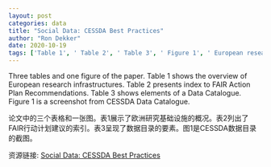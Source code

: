 ```yaml
---
layout: post
categories: data
title: "Social Data: CESSDA Best Practices"
author: "Ron Dekker"
date: 2020-10-19
tags: ['Table 1', ' Table 2', ' Table 3', ' Figure 1', ' European research infrastructures', ' FAIR Action Plan Recommendations', ' Data Catalogue', ' CESSDA Data Catalogue']
---
```


Three tables and one figure of the paper. Table 1 shows the overview of European research infrastructures. Table 2 presents index to FAIR Action Plan Recommendations. Table 3 shows elements of a Data Catalogue. Figure 1 is a screenshot from CESSDA Data Catalogue.

论文中的三个表格和一张图。表1展示了欧洲研究基础设施的概况。表2列出了FAIR行动计划建议的索引。表3呈现了数据目录的要素。图1是CESSDA数据目录的截图。

资源链接: [Social Data: CESSDA Best Practices](https://doi.org/10.11922/sciencedb.j00104.00080)
